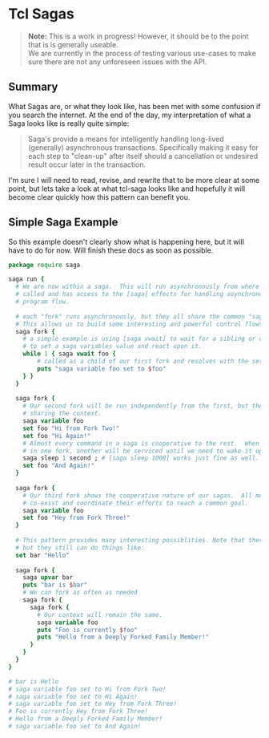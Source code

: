# Tcl Sagas 

> **Note:** This is a work in progress!  However, it should be to the point that is is generally useable.  
> We are currently in the process of testing various use-cases to make sure there are not any unforeseen issues 
> with the API. 

## Summary

What Sagas are, or what they look like, has been met with some confusion if you search 
the internet.  At the end of the day, my interpretation of what a Saga looks like is 
really quite simple:

> Saga's provide a means for intelligently handling long-lived (generally) asynchronous 
> transactions.  Specifically making it easy for each step to "clean-up" after itself 
> should a cancellation or undesired result occur later in the transaction.

I'm sure I will need to read, revise, and rewrite that to be more clear at some point, 
but lets take a look at what tcl-saga looks like and hopefully it will become clear 
quickly how this pattern can benefit you. 

## Simple Saga Example

So this example doesn't clearly show what is happening here, but it will have to do 
for now.  Will finish these docs as soon as possible.

```tcl
package require saga

saga run {
  # We are now within a saga.  This will run asynchronously from where it was
  # called and has access to the [saga] effects for handling asynchronous 
  # program flow.
  
  # each "fork" runs asynchronously, but they all share the common "saga" context.
  # This allows us to build some interesting and powerful control flows. 
  saga fork {
    # a simple example is using [saga vwait] to wait for a sibling or decendendent 
    # to set a saga variables value and react upon it.
    while 1 { saga vwait foo {
        # called as a child of our first fork and resolves with the set value.
        puts "saga variable foo set to $foo"
    } }
  }
  
  saga fork {
    # Our second fork will be run independently from the first, but they are still 
    # sharing the context.
    saga variable foo
    set foo "Hi from Fork Two!"
    set foo "Hi Again!"
    # Almost every command in a saga is cooperative to the rest.  When you suspend 
    # in one fork, another will be serviced until we need to wake it up again.
    saga sleep 1 second ; # [saga sleep 1000] works just fine as well.
    set foo "And Again!"
  }
  
  saga fork {
    # Our third fork shows the cooperative nature of our sagas.  All members cooperatively
    # co-exist and coordinate their efforts to reach a common goal.
    saga variable foo
    set foo "Hey from Fork Three!"
  }
  
  # This pattern provides many interesting possiblities. Note that these are asynchronous
  # but they still can do things like:
  set bar "Hello"
  
  saga fork {
    saga upvar bar
    puts "bar is $bar"
    # We can fork as often as needed 
    saga fork {
      saga fork {
        # Our context will remain the same.  
        saga variable foo
        puts "Foo is currently $foo"
        puts "Hello from a Deeply Forked Family Member!"
      }
    }
  }
}

# bar is Hello
# saga variable foo set to Hi from Fork Two!
# saga variable foo set to Hi Again!
# saga variable foo set to Hey from Fork Three!
# Foo is currently Hey from Fork Three!
# Hello from a Deeply Forked Family Member!
# saga variable foo set to And Again!



```